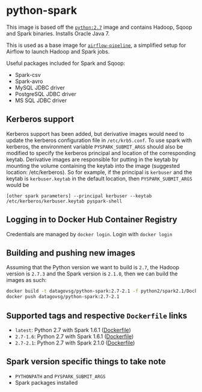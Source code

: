 # python-spark

This image is based off the [`python:2.7`](https://hub.docker.com/_/python/) image and
contains Hadoop, Sqoop and Spark binaries. Installs Oracle Java 7.

This is used as a base image for [`airflow-pipeline`](https://github.com/datagovsg/airflow-pipeline), a simplified setup for Airflow to launch Hadoop and Spark jobs.

Useful packages included for Spark and Sqoop:
- Spark-csv
- Spark-avro
- MySQL JDBC driver
- PostgreSQL JDBC driver
- MS SQL JDBC driver

## Kerberos support 
Kerberos support has been added, but derivative images would need to update the kerberos configuration file in `/etc/krb5.conf`. To use spark with kerberos, the 
environment variable `PYSPARK_SUBMIT_ARGS` should also be modified to specify the kerberos principal and location of the corresponding keytab. Derivative images 
are responsible for putting in the keytab by mounting the volume containing the keytab into the image (suggested location: /etc/kerberos). So for example, if 
the principal is `kerbuser` and the keytab is `kerbuser.keytab` in the default location, then `PYSPARK_SUBMIT_ARGS` would be 

`[other spark parameters] --principal kerbuser --keytab /etc/kerberos/kerbuser.keytab pyspark-shell`

## Logging in to Docker Hub Container Registry
Credentials are managed by `docker login`. Login with `docker login`

## Building and pushing new images
Assuming that the Python version we want to build is `2.7`, the Hadoop version is `2.7.3` and the Spark version is `2.1.0`, then we can build the images as such:

```bash
docker build -t datagovsg/python-spark:2.7-2.1 -f python2/spark2.1/Dockerfile .
docker push datagovsg/python-spark:2.7-2.1
```

## Supported tags and respective `Dockerfile` links

- `latest`: Python 2.7 with Spark 1.6.1 ([Dockerfile](Dockerfile))
- `2.7-1.6`: Python 2.7 with Spark 1.6.1 ([Dockerfile](Dockerfile))
- `2.7-2.1`: Python 2.7 with Spark 2.1.0 ([Dockerfile](Dockerfile))

## Spark version specific things to take note
- `PYTHONPATH` and `PYSPARK_SUBMIT_ARGS`
- Spark packages installed
